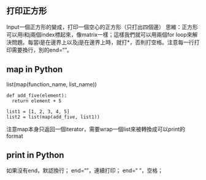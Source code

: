 ## 打印正方形
Input一個正方形的變成，打印一個空心的正方形（只打出四個邊）
思維：正方形可以用i和j兩個index標起來，像matrix一樣；這樣我們就可以用兩個for loop來解決問題。每當i是在邊界上以及j是在邊界上時，就打*，否則打空格。注意每一行打印需要換行，別的end=“”。

## map in Python
list(map(function_name, list_name))  
```
def add_five(element):
  return element + 5

list1 = [1, 2, 3, 4, 5]
list2 = list(map(add_five, list1))
```
注意map本身只返回一個iterator，需要wrap一個list來被轉換成可以print的format

## print in Python
如果沒有end，默認換行；
end=“”，連續打印；
end=“ ”，空格；

